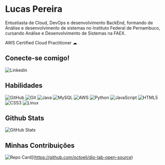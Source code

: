 # Lucas Pereira
Entustiasta de Cloud, DevOps e desenvolvimento BackEnd, formando de Análise e desenvolvimento 
de sistemas no Instituto Federal de Pernambuco, cursando Análise e Desenvolvimento de Sistemas na FAEX.

AWS Certified Cloud Practitioner ☁
## Conecte-se comigo!
![Linkedin](https://img.shields.io/badge/Linkedin-0D0D0D?style=for-the-badge&logo=github&logoColor=fff)

## Habilidades

![GitHub](https://img.shields.io/badge/GitHub-fff?style=for-the-badge&logo=github&logoColor=0D0D0D)
![Git](https://img.shields.io/badge/Git-0D0D0D?style=for-the-badge&logo=git&logoColor=fff)
![Java](https://img.shields.io/badge/java-fff.svg?style=for-the-badge&logo=openjdk&logoColor=0D0D0D)
![MySQL](https://img.shields.io/badge/mysql-0D0D0D.svg?style=for-the-badge&logo=mysql&logoColor=white)
![AWS](https://img.shields.io/badge/AWS-fff.svg?style=for-the-badge&logo=amazon-aws&logoColor=0D0D0D)
![Python](https://img.shields.io/badge/python-0D0D0D?style=for-the-badge&logo=python&logoColor=fff)
![JavaScript](https://img.shields.io/badge/javascript-fff.svg?style=for-the-badge&logo=javascript&logoColor=0D0D0D)
![HTML5](https://img.shields.io/badge/html5-0D0D0D.svg?style=for-the-badge&logo=html5&logoColor=fff)
![CSS3](https://img.shields.io/badge/css3-fff.svg?style=for-the-badge&logo=css3&logoColor=0D0D0D)
![Linux](https://img.shields.io/badge/Linux-0D0D0D?style=for-the-badge&logo=linux&logoColor=fff)



## Github Stats
![GitHub Stats](https://github-readme-stats.vercel.app/api?username=lucaspereira1dev&theme=transparent&bg_color=0D0D0D&border_color=fff&show_icons=true&icon_color=fff&title_color=fff&text_color=fff&hide_title=true&hide=stars)

## Minhas Contribuições
![Repo Card](https://github-readme-stats.vercel.app/api/pin/?username=lucaspereira1dev&repo=dio-lab-open-source&bg_color=0D0D0D&border_color=fff&show_icons=true&icon_color=fff&title_color=fff&text_color=fff)](https://github.com/octoeli/dio-lab-open-source)
